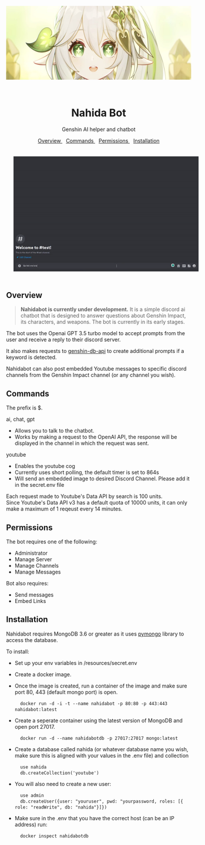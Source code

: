 <p align="center">
    <img src="assets/nahida.png" width="600" height="200">
</p>
<br>

<h1 align="center"> Nahida Bot </h1>

<p align="center"> Genshin AI helper and chatbot </p>
<p align="center">
    <a href="#overview" style="padding: 0px 5px;"> Overview </a>
    <a href="#commands" style="padding: 0px 5px;"> Commands </a>
    <a href="#permissions" style="padding: 0px 5px;"> Permissions </a>
    <a href="#installation" style="padding: 0px 5px;"> Installation </a>
</p>
<p align="center">
    <img src="assets/nahidabot.gif" style="padding: 20px">
</p>

## Overview

> **Nahidabot is currently under development.** It is a simple discord ai chatbot that is designed to answer questions about Genshin Impact, its characters, and weapons. The bot is currently in its early stages.

The bot uses the Openai GPT 3.5 turbo model to accept prompts from the user and receive a reply to their discord server.  

It also makes requests to <a href="https://github.com/theBowja/genshin-db-api">genshin-db-api</a> to create additional prompts if a keyword is detected.

Nahidabot can also post embedded Youtube messages to specific discord channels from the Genshin Impact channel (or any channel you wish).

## Commands

The prefix is $.

ai, chat, gpt
- Allows you to talk to the chatbot.
- Works by making a request to the OpenAI API, the response will be displayed in the channel in which the request was sent.  
  
youtube
- Enables the youtube cog
- Currently uses short polling, the default timer is set to 864s
- Will send an embedded image to desired Discord Channel. Please add it in the secret.env file

Each request made to Youtube's Data API by search is 100 units.  
Since Youtube's Data API v3 has a default quota of 10000 units, it can only make a maximum of 1 reqeust every 14 minutes.

## Permissions

The bot requires one of the following:
- Administrator
- Manage Server
- Manage Channels
- Manage Messages

Bot also requires:
- Send messages
- Embed Links

## Installation

Nahidabot requires MongoDB 3.6 or greater as it uses <a href="https://pypi.org/project/pymongo/">pymongo</a> library to access the database.  

To install: 

- Set up your env variables in /resources/secret.env

- Create a docker image.

- Once the image is created, run a container of the image and make sure port 80, 443 (default mongo port) is open.  

        docker run -d -i -t --name nahidabot -p 80:80 -p 443:443 nahidabot:latest

- Create a seperate container using the latest version of MongoDB and open port 27017. 

        docker run -d --name nahidabotdb -p 27017:27017 mongo:latest

- Create a database called nahida (or whatever database name you wish, make sure this is aligned with your values in the .env file) and collection

        use nahida
        db.createCollection('youtube')

- You will also need to create a new user:
  
        use admin
        db.createUser({user: "youruser", pwd: "yourpassword, roles: [{ role: "readWrite", db: "nahida"}]})

- Make sure in the .env that you have the correct host (can be an IP address) run:

        docker inspect nahidabotdb
